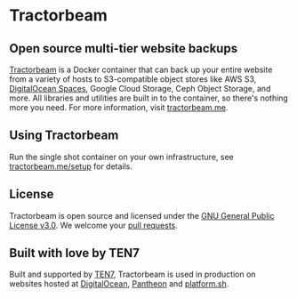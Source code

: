 # Tractorbeam


## Open source multi-tier website backups

[Tractorbeam](https://tractorbeam.me/) is a Docker container that can back up your entire website from a variety of hosts to S3-compatible object stores like AWS S3, [DigitalOcean Spaces](https://www.digitalocean.com/products/spaces/?refcode=5fb69d9c62e4), Google Cloud Storage, Ceph Object Storage, and more.  All libraries and utilities are built in to the container, so there's nothing more you need. For more information, visit [tractorbeam.me](https://tractorbeam.me/).


## Using Tractorbeam

Run the single shot container on your own infrastructure, see [tractorbeam.me/setup](https://tractorbeam.me/setup/) for details.


## License

Tractorbeam is open source and licensed under the [GNU General Public License v3.0](LICENSE). We welcome your [pull requests](https://github.com/ten7/tractorbeam/pulls).


## Built with love by TEN7

Built and supported by [TEN7](https://ten7.com/), Tractorbeam is used in production on websites hosted at [DigitalOcean](https://m.do.co/c/5fb69d9c62e4), [Pantheon](https://pantheon.io/) and [platform.sh](https://platform.sh/).
